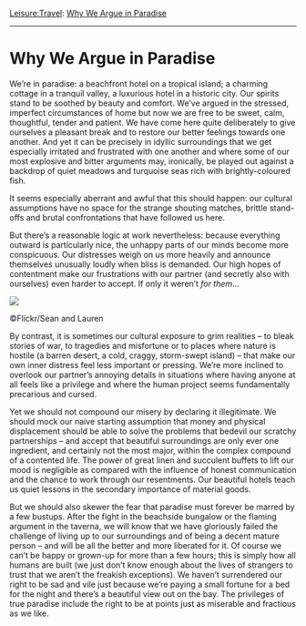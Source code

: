 [Leisure:](https://www.theschooloflife.com/thebookoflife/category/leisure/)[Travel](https://www.theschooloflife.com/thebookoflife/category/leisure/travel/): [Why We Argue in Paradise](https://www.theschooloflife.com/thebookoflife/why-we-argue-in-paradise/)

* * *

# Why We Argue in Paradise

We’re in paradise: a beachfront hotel on a tropical island; a charming cottage in a tranquil valley, a luxurious hotel in a historic city. Our spirits stand to be soothed by beauty and comfort. We’ve argued in the stressed, imperfect circumstances of home but now we are free to be sweet, calm, thoughtful, tender and patient. We have come here quite deliberately to give ourselves a pleasant break and to restore our better feelings towards one another. And yet it can be precisely in idyllic surroundings that we get especially irritated and frustrated with one another and where some of our most explosive and bitter arguments may, ironically, be played out against a backdrop of quiet meadows and turquoise seas rich with brightly-coloured fish. &nbsp;

It seems especially aberrant and awful that this should happen: our cultural assumptions have no space for the strange shouting matches, brittle stand-offs and brutal confrontations that have followed us here.

But there’s a reasonable logic at work nevertheless: because everything outward is particularly nice, the unhappy parts of our minds become more conspicuous. Our distresses weigh on us more heavily and announce themselves unusually loudly when bliss is demanded. Our high hopes of contentment make our frustrations with our partner (and secretly also with ourselves) even harder to accept. If only it weren’t _for them_…

 ![](https://www.theschooloflife.com/thebookoflife/wp-content/uploads/2018/09/6155718367_a1ec4b789d_z.jpg)

©Flickr/Sean and Lauren

By contrast, it is sometimes our cultural exposure to grim realities – to bleak stories of war, to tragedies and misfortune or to places where nature is hostile (a barren desert, a cold, craggy, storm-swept island) – that make our own inner distress feel less important or pressing. We’re more inclined to overlook our partner’s annoying details in situations where having anyone at all feels like a privilege and where the human project seems fundamentally precarious and cursed.

Yet we should not compound our misery by declaring it illegitimate. We should mock our naive starting assumption that money and physical displacement should be able to solve the problems that bedevil our scratchy partnerships – and accept that beautiful surroundings are only ever one ingredient, and certainly not the most major, within the complex compound of a contented life. The power of great linen and succulent buffets to lift our mood is negligible as compared with the influence of honest communication and the chance to work through our resentments. Our beautiful hotels teach us quiet lessons in the secondary importance of material goods.

But we should also skewer the fear that paradise must forever be marred by a few bustups. After the fight in the beachside bungalow or the flaming argument in the taverna, we will know that we have gloriously failed the challenge of living up to our surroundings and of being a decent mature person – and will be all the better and more liberated for it. Of course we can’t be happy or grown-up for more than a few hours; this is simply how all humans are built (we just don’t know enough about the lives of strangers to trust that we aren’t the freakish exceptions). We haven’t surrendered our right to be sad and vile just because we’re paying a small fortune for a bed for the night and there’s a beautiful view out on the bay. The privileges of true paradise include the right to be at points just as miserable and fractious as we like.
